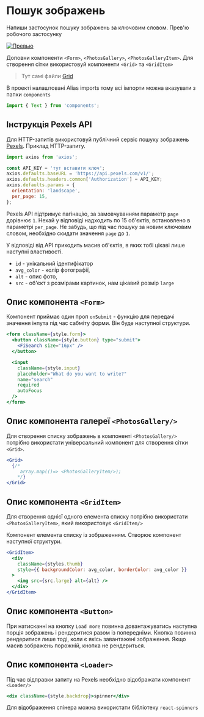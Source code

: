 # Пошук зображень

Напиши застосунок пошуку зображень за ключовим словом. Прев'ю робочого
застосунку

[![Превью](https://i.gyazo.com/76384ee7d41664406ee52acb77351f07.jpg)](https://gyazo.com/76384ee7d41664406ee52acb77351f07)

Доповни компоненти `<Form>`, `<PhotosGallery>`, `<PhotosGalleryItem>`. Для
створення сітки використовуй компоненти `<Grid>` та `<GridItem>`

> Тут самі файли [Grid](./src/components/Grid/Grid.jsx)

В проекті налаштовані Alias imports тому всі імпорти можна вказувати з папки
`components`

```jsx
import { Text } from 'components';
```

## Інструкція Pexels API

Для HTTP-запитів використовуй публічний сервіс пошуку зображень
[ Pexels](https://www.pexels.com/api/documentation/). Приклад HTTP-запиту.

```js
import axios from 'axios';

const API_KEY = 'тут вставити ключ';
axios.defaults.baseURL = 'https://api.pexels.com/v1/';
axios.defaults.headers.common['Authorization'] = API_KEY;
axios.defaults.params = {
  orientation: 'landscape',
  per_page: 15,
};
```

Pexels API підтримує пагінацію, за замовчуванням параметр `page` дорівнює `1`.
Нехай у відповіді надходить по 15 об'єктів, встановлено в параметрі `per_page`.
Не забудь, що під час пошуку за новим ключовим словом, необхідно скидати
значення `page` до `1`.

У відповіді від API приходить масив об'єктів, в яких тобі цікаві лише наступні
властивості.

- `id` - унікальний ідентифікатор
- `avg_color` - колір фотографії,
- `alt` - опис фото,
- `src` - об'єкт з розмірами картинок, нам цікавий розмір `large`

## Опис компонента `<Form>`

Компонент приймає один проп `onSubmit` - функцію для передачі значення інпута
під час сабміту форми. Він буде наступної структури.

```jsx
<form className={style.form}>
  <button className={style.button} type="submit">
    <FiSearch size="16px" />
  </button>

  <input
    className={style.input}
    placeholder="What do you want to write?"
    name="search"
    required
    autoFocus
  />
</form>
```

## Опис компонента галереї `<PhotosGallery/>`

Для створення списку зображень в компоненті `<PhotosGallery/>` потрібно
використати універсальний компонент для створення сітки `<Grid>`.

```jsx
<Grid>
  {/*
     array.map(()=> <PhotosGalleryItem/>);
    */}
</Grid>
```

## Опис компонента `<GridItem>`

Для створення однієї одного елемента списку потрібно використати
`<PhotosGalleryItem>`, який використовує `<GridItem/>`

Компонент елемента списку із зображенням. Створює компонент наступної структури.

```jsx
<GridItem>
  <div
    className={styles.thumb}
    style={{ backgroundColor: avg_color, borderColor: avg_color }}
  >
    <img src={src.large} alt={alt} />
  </div>
</GridItem>
```

## Опис компонента `<Button>`

При натисканні на кнопку `Load more` повинна довантажуватись наступна порція
зображень і рендеритися разом із попередніми. Кнопка повинна рендеритися лише
тоді, коли є якісь завантажені зображення. Якщо масив зображень порожній, кнопка
не рендериться.

## Опис компонента `<Loader>`

Під час відправки запиту на Pexels необхідно відображати компонент `<Loader/>`

```jsx
<div className={style.backdrop}>spinner</div>
```

Для відображення спінера можна використати бібліотеку `react-spinners`
